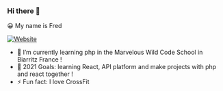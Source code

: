 ### Hi there 👋

😀 My name is Fred

[![Website](https://img.shields.io/website?label=fittywebdev.fr&style=for-the-badge&url=https://fittywebdev.fr/)](https://fittywebdev.fr/)

- 🔭 I’m  currently learning php in the Marvelous Wild Code School in Biarritz France !
- 🥅 2021 Goals: learning React, API platform and make projects with php and react together !
- ⚡ Fun fact: I love CrossFit

<!--
**fred-fittywebdev/fred-fittywebdev** is a ✨ _special_ ✨ repository because its `README.md` (this file) appears on your GitHub profile.


